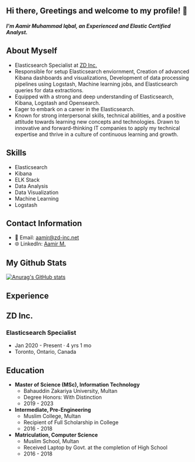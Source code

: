 ## Hi there, Greetings and welcome to my profile! 👋<br/>
##### I'm Aamir Muhammad Iqbal, an Experienced and Elastic Certified Analyst.<br/> 
## About Myself
- Elasticsearch Specialist at [ZD Inc.](https://zd-inc.net/)<br/>  
- Responsible for setup Elasticsearch enviornment, Creation of advanced Kibana dashboards and visualizations, Development of data processing pipelines using Logstash, Machine learning jobs, and Elasticsearch queries for data extractions.
- Equipped with a strong and deep understanding of Elasticsearch, Kibana, Logstash and Opensearch.
- Eager to embark on a career in the Elasticsearch.
- Known for strong interpersonal skills, technical abilities, and a positive attitude towards learning new concepts and technologies. Drawn to innovative and forward-thinking IT companies to apply my technical expertise and thrive in a culture of continuous learning and growth.<br/>
## Skills 
- Elasticsearch
- Kibana
- ELK Stack
- Data Analysis
- Data Visualization
- Machine Learning
- Logstash<br/> 
## Contact Information
- 📧 Email: aamir@zd-inc.net
- 🌐 LinkedIn: [Aamir M.](https://www.linkedin.com/in/aamirzd/)<br/>
## My Github Stats
[![Anurag's GitHub stats](https://github-readme-stats.vercel.app/api?username=0Aamir)](https://github.com/anuraghazra/github-readme-stats)<br/>
## Experience<br/> 
## ZD Inc.
### Elasticsearch Specialist 
- Jan 2020 - Present · 4 yrs 1 mo
- Toronto, Ontario, Canada<br/>
## Education 
- **Master of Science (MSc), Information Technology**
  - Bahauddin Zakariya University, Multan
  - Degree Honors: With Distinction
  - 2019 - 2023
- **Intermediate, Pre-Engineering**
  - Muslim College, Multan
  - Recipient of Full Scholarship in College
  - 2016 - 2018
- **Matriculation, Computer Science**
  - Muslim School, Multan
  - Received Laptop by Govt. at the completion of High School
  - 2016 - 2018
